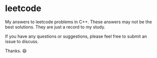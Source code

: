 # leetcode
My answers to leetcode problems in C++.  These answers may not be the best solutions.  They are just a record to my study.

If you have any questions or suggestions, please feel free to submit an issue to discuss.

Thanks. :smile:
